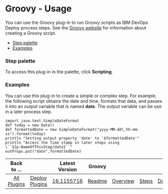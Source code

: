 
# Groovy - Usage


You can use the Groovy plug-in to run Groovy scripts as IBM DevOps Deploy process steps. See the [Groovy website](http://www.groovy-lang.org/) for information about creating a Groovy script.

* [Step palette](#palette)
* [Examples](#examples)


### **Step palette**

To access this plug-in in the palette, click **Scripting**.


### **Examples**

You can use this plug-in to create a simple or complex step. For example, the following script obtains the date and time, formats that data, and passes it into an output variable that is named **date**. The output variable can be use in a later process step.


```
import java.text.SimpleDateFormat
def today = new Date()
def formattedDate = new SimpleDateFormat("yyyy-MM-dd\_hh-mm-ss").format(today)
println "Setting output property 'date' to '$formattedDate'"
println "Access the time stamp in later steps using \``${p:NameOfThisStep/date}``"
outProps.put("date",formattedDate)

```


|Back to ...||Latest Version|Groovy ||||
| :---: | :---: | :---: | :---: | :---: | :---: | :---: |
|[All Plugins](../../index.md)|[Deploy Plugins](../README.md)|[16.1155716](https://raw.githubusercontent.com/UrbanCode/IBM-UCD-PLUGINS/main/files/Groovy/ucd-Groovy-16.1155716.zip)|[Readme](README.md)|[Overview](overview.md)|[Steps](steps.md)|[Downloads](downloads.md)|
